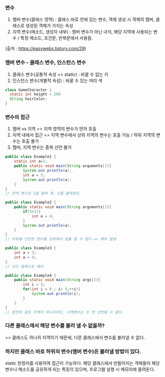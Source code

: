 ### 변수
1. 멤버 변수(클래스 영역) : 클래스 바로 안에 있는 변수, 객체 생성 시 객체의 멤버, 클래스로 생성된 객체가 가지는 속성
2. 지역 변수(메소드, 생성자 내부) : 멤버 변수가 아닌 녀석, 해당 지역에 사용되는 변수 / 특정 메소드, 조건문, 반복문에서 사용됨.

(출처 : https://easywebs.tistory.com/29)

### 멤버 변수 - 클래스 변수, 인스턴스 변수
1. 클래스 변수(공통적 속성 => static) : 바꿀 수 없는 키
2. 인스턴스 변수(개별적 속성) : 바꿀 수 있는 머리 색

```java
class GameCharacter {
  static int height = 200
  String hairColor;
}
```

### 변수의 접근
1. 멤버 vs 지역 => 지역 영역의 변수가 먼저 호출
2. 지역 내에서 접근 => 지역 변수에서 상위 지역의 변수는 호출 가능 / 하위 지역의 변수는 호출 불가
3. 멤버, 지역 변수는 중복 선언 불가

```java
public class Example1 {
	static int a=1;
	public static void main(String arguments[]){
		System.out.println(a);
		int a = 5;
		System.out.println(a);
	}
}
// 전역 변수인 1을 출력 후, 5를 출력한다.
```


```java
public class Example2 {
	public static void main(String arguments[]){
		if(5>1){
			int a = 4;
		}
		System.out.println(a);
	}
}
// 하위에 선언된 변수를 상위에서 호출 할 수 없다 => 에러 발생
```

```java
public class Example3 {
	int a = 3;
	int a = 4;
}
// 코드 중복으로 에러
```

```java
public class Example4 {
	public static void main(String args[]){
		int i = 3;
		for(int i = 0 ; i< 5;++i){
			System.out.println(i);
		}
	}
}
// 완전히 같은 지역이 아니더라도, 지역변수는 두 번 선언될 수 없다.
```

### 다른 클래스에서 해당 변수를 불러 낼 수 없을까?
=> 클래스도 하나의 지역이기 때문에, 다른 클래스에서 변수를 불러낼 수 없다.

### 하지만 클래스 바로 하위의 변수(멤버 변수)은 불러낼 방법이 있다.
static 한정자를 사용하여 접근이 가능하다. 해당 클래스에서 만들어지는 객체들이 해당 변수나 메소드를 공유하게 되는 특징이 있으며, 프로그램 실행 시 메모리에 올려둔다.

